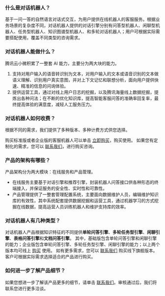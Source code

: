 ### 什么是对话机器人？
基于一问一答的自然语言对话式交互，为用户提供在线机器人的客服服务。根据业务场景的复杂度不同，对话机器人提供的对话引擎分别有问答型机器人、闲聊型机器人、任务型机器人、知识图谱型机器人、和多轮对话机器人；用户可根据实际需要搭配使用，覆盖不同类型的咨询需求。

### 对话机器人能做什么？
腾讯云小微积累了一整套 AI 能力，主要分为两大块的能力。
1. 支持对用户输入的语音转识别为文本，对用户输入的文本或语音识别的文本做语义理解、识别用户真实意图，并对上下文记忆和联想分析，面向用户提供快速、精准的信息的问询体验。
2. 提供运营工具，通过对线上用户日志的挖掘，以及腾讯海量线上数据挖掘，提炼出各种问法；在不断的优化知识库，提高智能客服问答的准确率回复率，最终提高体验的满意度，减轻人工服务压力。

### 对话机器人如何收费？
根据不同的需求，我们提供了多种版本、多种计费方式供您选择。

购买标准版或者企业版的客服机器人可以单击 [立即购买](https://buy.cloud.tencent.com/chatbot)，购买使用。
如果您有定制化的需求，您可以 [联系我们](https://cloud.tencent.com/about/connect)，进行购买咨询。

### 产品的架构有哪些？
产品架构分为两大模块：在线服务和产品管理。
- 在线服务主要基于对话引擎和推荐引擎，封装机器人问答接口供各种形态的终端接入，并保证服务的安全性、实时性和可靠性。
- 产品管理提供了一整套管理配置系统，主要面向数据维护人员，编辑维护知识库的有效性，其中系统配套提供数据挖掘和运营工具，通过机器学习的方式挖掘在线数据，提高运营人员训练机器人和维护支持库的效率。

### 对话机器人有几种类型？
对话机器人产品根据知识特征的不同提供**单轮问答引擎**、**多轮任务型引擎**、**闲聊引擎**、**表格问答引擎**和**文档问答引擎**。
其中，基础版包含单轮问答引擎和闲聊引擎的能力；企业版包含单轮问答引擎、多轮任务型引擎、闲聊引擎的能力；以上两个版本均可线上 [购买](https://buy.cloud.tencent.com/chatbot) 使用。
如有更多需求，您可以 [联系我们](https://cloud.tencent.com/about/connect) 购买线下旗舰版本。客户可根据实际需求选择适合的产品进行购买。

### 如何进一步了解产品细节？
如果您想进一步了解该产品更多的细节，请单击 [联系我们](https://cloud.tencent.com/act/event/connect-service#/)。审核通过后，我们将联系您进行更多洽谈。

